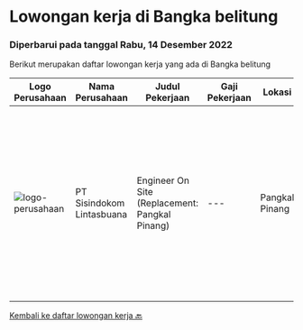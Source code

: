 
  # Lowongan kerja di Bangka belitung

  ### Diperbarui pada tanggal Rabu, 14 Desember 2022

  Berikut merupakan daftar lowongan kerja yang ada di Bangka belitung

  |Logo Perusahaan | Nama Perusahaan | Judul Pekerjaan | Gaji Pekerjaan | Lokasi | Deskripsi | Tanggal diunggah | Pranala |
  | -------------- | --------------- | --------------- | --------- | --------- | -------------- | ------- | ----------- |
  |![logo-perusahaan](https://image-service-cdn.seek.com.au/0c0f5a8eba28e76548451d3f79868e8a1ac80d4c/ee4dce1061f3f616224767ad58cb2fc751b8d2dc)|PT Sisindokom Lintasbuana|Engineer On Site (Replacement: Pangkal Pinang)|---|Pangkal Pinang|Job Description: Onsite Telkom (Pangkal Pinang) Conduct regular preventive maintenance visits Monitoring the Infrastructure Network system – Telkom...|Senin, 21 November 2022|https://www.jobstreet.co.id/id/job/engineer-on-site-replacement%3A-pangkal-pinang-4114587?token=0~be4fa581-dc0b-46e0-abad-a39b593ec16c&sectionRank=1&jobId=jobstreet-id-job-4114587|


  [Kembali ke daftar lowongan kerja 🔙](../README.md#daftar-lowongan-kerja)
  